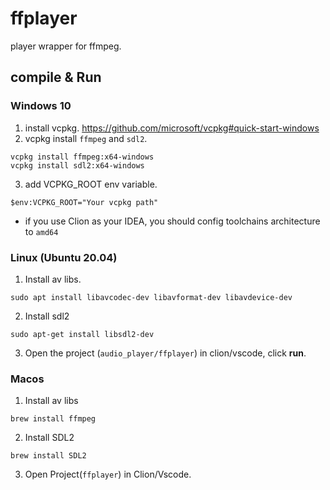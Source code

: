 # ffplayer

player wrapper for ffmpeg.

## compile & Run

### Windows 10

1. install vcpkg. https://github.com/microsoft/vcpkg#quick-start-windows
2. vcpkg install `ffmpeg` and `sdl2`.

```shell
vcpkg install ffmpeg:x64-windows
vcpkg install sdl2:x64-windows
```

3. add VCPKG_ROOT env variable.

```shell
$env:VCPKG_ROOT="Your vcpkg path"
```

* if you use Clion as your IDEA, you should config toolchains architecture to `amd64`

### Linux (Ubuntu 20.04)

1. Install av libs.

```shell
sudo apt install libavcodec-dev libavformat-dev libavdevice-dev
```

2. Install sdl2

```shell
sudo apt-get install libsdl2-dev
```

3. Open the project (`audio_player/ffplayer`) in clion/vscode, click **run**.

### Macos

1. Install av libs

```shell
brew install ffmpeg
```

2. Install SDL2

```shell
brew install SDL2
```

3. Open Project(`ffplayer`) in Clion/Vscode.